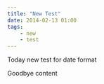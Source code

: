 ```yaml
---
title: "New Test"
date: 2014-02-13 01:00
tags:
	- new
	- test
---
```


Today new test for date format

Goodbye content
